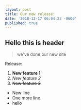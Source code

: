 ```yaml
---
layout: post
title: Our new release!
date: '2018-12-17 06:04:23 -0600'
published: true
---
```


## Hello this is header

> we've done our new site

Release: 

 1. **New feature 1**
 2. *New feature 2*
 3. ~~New feature 3~~
 
 - New line
 - One more line
 - hello
